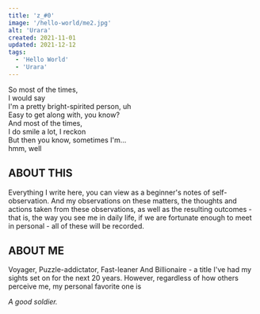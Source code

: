```yaml
---
title: 'z_#0'
image: '/hello-world/me2.jpg'
alt: 'Urara'
created: 2021-11-01
updated: 2021-12-12
tags:
  - 'Hello World'
  - 'Urara'
---
```

 
So most of the times, <br>
I would say<br>
I'm a pretty bright-spirited person, uh<br>
Easy to get along with, you know?<br>
And most of the times,<br>
I do smile a lot, I reckon<br>
But then you know, sometimes I'm... <br>
hmm, well<br>
<!-- <br> -->
<!-- Fuck'n hell.<br>  -->
<!-- <br> -->

## ABOUT THIS
Everything I write here, you can view as a beginner's notes of self-observation. And my observations on these matters, the thoughts and actions taken from these observations, as well as the resulting outcomes - that is, the way you see me in daily life, if we are fortunate enough to meet in personal - all of these will be recorded.

## ABOUT ME

Voyager, Puzzle-addictator, Fast-leaner
And Billionaire - a title I've had my sights set on for the next 20 years.
However, regardless of how others perceive me, my personal favorite one is

_A good soldier._

<br>
<br>


<!-- <article class="prose prose-stone">{{ markdown }}</article> -->


<!-- 
## Developing

Start a development server:

```bash
# http://127.0.0.1:5173
pnpm dev
```

or listen to different IP and port:

```bash
# http://127.0.0.1:3000
pnpm dev --port 3000

# http://0.0.0.0:3000
nr dev --host 0.0.0.0 --port 3000
```

## Futher 

Create a production version of ur blog:

```bash
pnpm build
```

u can preview the built app with `pnpm preview`.

## Documentation

For full documentation, visit [urara-docs.netlify.app](https://urara-docs.netlify.app). -->
